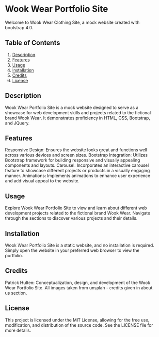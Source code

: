 # Wook Wear Portfolio Site
Welcome to Wook Wear Clothing Site, a mock website created with bootstrap 4.0.

## Table of Contents

1. [Description](#description)
2. [Features](#features)
3. [Usage](#usage)
4. [Installation](#installation)
5. [Credits](#credits)
6. [License](#license)

## Description
Wook Wear Portfolio Site is a mock website designed to serve as a showcase for web development skills and projects related to the fictional brand Wook Wear. It demonstrates proficiency in HTML, CSS, Bootstrap, and JQuery.

## Features
Responsive Design: Ensures the website looks great and functions well across various devices and screen sizes.
Bootstrap Integration: Utilizes Bootstrap framework for building responsive and visually appealing components and layouts.
Carousel: Incorporates an interactive carousel feature to showcase different projects or products in a visually engaging manner.
Animations: Implements animations to enhance user experience and add visual appeal to the website.

## Usage
Explore Wook Wear Portfolio Site to view and learn about different web development projects related to the fictional brand Wook Wear. Navigate through the sections to discover various projects and their details.

## Installation
Wook Wear Portfolio Site is a static website, and no installation is required. Simply open the website in your preferred web browser to view the portfolio.

## Credits
Patrick Hulten: Conceptualization, design, and development of the Wook Wear Portfolio Site.
All images taken from unsplah - credits given in about us section. 

## License
This project is licensed under the MIT License, allowing for the free use, modification, and distribution of the source code. See the LICENSE file for more details.

